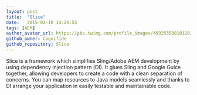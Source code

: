 ```yaml
---
layout: post
title:  "Slice"
date:   2015-02-10 14:26:55
tags: [AEM]
author_avatar_url: https://pbs.twimg.com/profile_images/459253580101201920/prQ2K63O_normal.png
github_owner: Cognifide
github_repository: Slice
---
```


Slice is a framework which simplifies Sling/Adobe AEM development by using dependency injection pattern (DI). It glues Sling and Google Guice together, allowing developers to create a code with a clean separation of concerns. You can map resources to Java models seamlessly and thanks to DI arrange your application in easily testable and maintainable code.